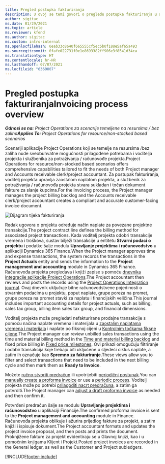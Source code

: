 ```yaml
---
title: Pregled postupka fakturiranja
description: U ovoj se temi govori o pregledu postupka fakturiranja u aplikaciji Project Operations za scenarije temeljene na resursima / bez zaliha.
author: sigitac
ms.date: 01/29/2021
ms.topic: article
ms.reviewer: kfend
ms.author: sigitac
ms.custom: intro-internal
ms.openlocfilehash: 0eab33c8640f665555cf5ec5b0f188e5af65a493
ms.sourcegitcommit: 0fafe022731f0e1e8693382ff906e3f8541d34ca
ms.translationtype: HT
ms.contentlocale: hr-HR
ms.lasthandoff: 07/07/2021
ms.locfileid: "6369007"
---
```

# <a name="invoicing-process-overview"></a><span data-ttu-id="6193d-103">Pregled postupka fakturiranja</span><span class="sxs-lookup"><span data-stu-id="6193d-103">Invoicing process overview</span></span>

<span data-ttu-id="6193d-104">_**Odnosi se na:** Project Operations za scenarije temeljene na resursima / bez zaliha_</span><span class="sxs-lookup"><span data-stu-id="6193d-104">_**Applies To:** Project Operations for resource/non-stocked based scenarios_</span></span>

<span data-ttu-id="6193d-105">Scenariji aplikacije Project Operations koji se temelje na resursima /bez zaliha nude sveobuhvatne mogućnosti prilagođene potrebama i voditelja projekta i službenika za potraživanja / računovođe projekta.</span><span class="sxs-lookup"><span data-stu-id="6193d-105">Project Operations for resource/non-stocked based scenarios offers comprehensive capabilities tailored to fit the needs of both Project manager and Accounts receivable clerk/project accountant.</span></span> <span data-ttu-id="6193d-106">Za postupak fakturiranja, voditelj projekta upravlja zaostalom naplatom projekta, a službenik za potraživanja / računovođa projekta stvara sukladan i točan dokument fakture za slanje kupcima.</span><span class="sxs-lookup"><span data-stu-id="6193d-106">For the invoicing process, the Project manager manages the project billing backlog and the Accounts receivable clerk/project accountant creates a compliant and accurate customer-facing invoice document.</span></span>

![Dijagram tijeka fakturiranja](./media/invoicing-flow.png)

<span data-ttu-id="6193d-108">Redak ugovora o projektu određuje način naplate za povezane projektne transakcije.</span><span class="sxs-lookup"><span data-stu-id="6193d-108">The project contract line defines the billing method for associated project transactions.</span></span> <span data-ttu-id="6193d-109">Kada voditelj projekta odobri transakcije vremena i troškova, sustav bilježi transakcije u entitetu **Stvarni podaci o projektu** i podatke šalje modulu **Upravljanje projektima i računovodstvo** u aplikaciji Dynamics 365 Finance.</span><span class="sxs-lookup"><span data-stu-id="6193d-109">When the Project manager approves time and expense transactions, the system records the transactions in the **Project Actuals** entity and sends the information to the **Project management and accounting** module in Dynamics 365 Finance.</span></span> <span data-ttu-id="6193d-110">Računovođa projekta pregledava i knjiži zapise s pomoću [dnevnika integracije aplikacije Project Operations](../project-accounting/project-operations-integration-journal.md).</span><span class="sxs-lookup"><span data-stu-id="6193d-110">The Project accountant then reviews and posts the records using the [Project Operations Integration journal](../project-accounting/project-operations-integration-journal.md).</span></span> <span data-ttu-id="6193d-111">Ovaj dnevnik uključuje bitne računovodstvene pojedinosti o stvarnim podacima u projektu, poput naplate, grupe poreza na promet, grupe poreza na promet stavki za naplatu i financijskih veličina.</span><span class="sxs-lookup"><span data-stu-id="6193d-111">This journal includes important accounting details for project actuals, such as billing, sales tax group, billing item sales tax group, and financial dimensions.</span></span>

<span data-ttu-id="6193d-112">Voditelj projekta može pregledati nefakturirane prodajne transakcije s pomoću načina naplate vremena i materijala u [zaostalim naplatama vremena i materijala](../proforma-invoicing/manage-billing-backlog.md#time-and-material-billing-backlog) i naplate po fiksnoj cijeni u [Kontrolnim točkama fiksne cijene](../proforma-invoicing/manage-billing-backlog.md#fixed-price-milestones).</span><span class="sxs-lookup"><span data-stu-id="6193d-112">The Project manager can review unbilled sales transactions using the time and material billing method in the [Time and material billing backlog](../proforma-invoicing/manage-billing-backlog.md#time-and-material-billing-backlog) and fixed price billing in [Fixed price milestones](../proforma-invoicing/manage-billing-backlog.md#fixed-price-milestones).</span></span> <span data-ttu-id="6193d-113">Ovi prikazi omogućuju filtriranje i odabir transakcija koje trebaju biti uključene u sljedeći ciklus naplate, a zatim ih označuje kao **Spremno za fakturiranje**.</span><span class="sxs-lookup"><span data-stu-id="6193d-113">These views allow you to filter and select transactions that need to be included in the next billing cycle and then mark them as **Ready to Invoice**.</span></span>

<span data-ttu-id="6193d-114">Možete [ručno stvoriti predračun](../proforma-invoicing/create-manual-proforma-invoice.md) ili upotrijebiti [periodični postupak](../proforma-invoicing/configure-automated-invoice-creation.md).</span><span class="sxs-lookup"><span data-stu-id="6193d-114">You can [manually create a proforma invoice](../proforma-invoicing/create-manual-proforma-invoice.md) or use a [periodic process](../proforma-invoicing/configure-automated-invoice-creation.md).</span></span> <span data-ttu-id="6193d-115">Voditelj projekta može po potrebi [prilagoditi nacrt predračuna](../proforma-invoicing/manage-proforma-invoice.md), a zatim ga potvrditi.</span><span class="sxs-lookup"><span data-stu-id="6193d-115">The Project manager can [adjust a draft proforma invoice](../proforma-invoicing/manage-proforma-invoice.md) as needed and then confirm it.</span></span>

<span data-ttu-id="6193d-116">Potvrđeni predračun šalje se modulu **Upravljanje projektima i računovodstvo** u aplikaciji Financije.</span><span class="sxs-lookup"><span data-stu-id="6193d-116">The confirmed proforma invoice is sent to the **Project management and accounting** module in Finance.</span></span> <span data-ttu-id="6193d-117">Računovođa projekta oblikuje i ažurira prijedlog fakture za projekt, a zatim knjiži i ispisuje dokument.</span><span class="sxs-lookup"><span data-stu-id="6193d-117">The Project accountant formats and updates the project invoice proposal, and then posts and prints the document.</span></span> <span data-ttu-id="6193d-118">Proknjižene fakture za projekt evidentiraju se u Glavnoj knjizi, kao i u pomoćnim knjigama Klijent i Projekt.</span><span class="sxs-lookup"><span data-stu-id="6193d-118">Posted project invoices are recorded in the General ledger, as well as the Customer and Project subledgers.</span></span>


[!INCLUDE[footer-include](../includes/footer-banner.md)]